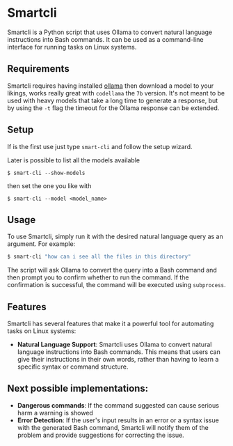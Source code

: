 
# Smartcli

Smartcli is a Python script that uses Ollama to convert natural language instructions into Bash commands. It can be used as a command-line interface for running tasks on Linux systems.

## Requirements

Smartcli requires having installed [ollama](https://ollama.com/) then download a model to your likings, works really great with `codellama` the `7b` version. 
It's not meant to be used with heavy models that take a long time to generate a response, but by using the `-t` flag the timeout for the  Ollama response can be extended.

## Setup
If is the first use just type `smart-cli` and follow the setup wizard.

Later is possible to list all the models available
```
$ smart-cli --show-models
```
then set the one you like with
```
$ smart-cli --model <model_name>
```

## Usage

To use Smartcli, simply run it with the desired natural language query as an argument. For example:
```bash
$ smart-cli "how can i see all the files in this directory"
```
The script will ask Ollama to convert the query into a Bash command and then prompt you to confirm whether to run the command. If the confirmation is successful, the command will be executed using `subprocess`.

## Features

Smartcli has several features that make it a powerful tool for automating tasks on Linux systems:

* **Natural Language Support**: Smartcli uses Ollama to convert natural language instructions into Bash commands. This means that users can give their instructions in their own words, rather than having to learn a specific syntax or command structure.


## Next possible implementations:
* **Dangerous commands**: If the command suggested can cause serious harm a warning is showed
* **Error Detection**: If the user's input results in an error or a syntax issue with the generated Bash command, Smartcli will notify them of the problem and provide suggestions for correcting the issue.
